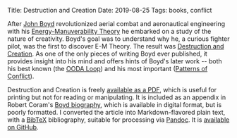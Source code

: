 Title: Destruction and Creation
Date: 2019-08-25
Tags: books, conflict

After [John Boyd](https://en.wikipedia.org/wiki/John_Boyd_%28military_strategist%29) revolutionized aerial combat and aeronautical engineering with his [Energy-Manuverability Theory](https://en.wikipedia.org/wiki/Energy%E2%80%93maneuverability_theory) he embarked on a study of the nature of creativity. Boyd's goal was to understand why he, a curious fighter pilot, was the first to discover E-M Theory. The result was [Destruction and Creation](https://github.com/pigmonkey/destructionandcreation). As one of the only pieces of writing Boyd ever published, it provides insight into his mind and offers hints of Boyd's later work -- both his best known (the [OODA Loop](https://en.wikipedia.org/wiki/OODA_loop)) and his most important ([Patterns of Conflict](https://en.wikipedia.org/wiki/Patterns_of_Conflict)).

Destruction and Creation is freely [available as a PDF](http://www.goalsys.com/books/documents/DESTRUCTION_AND_CREATION.pdf), which is useful for printing but not for reading or manipulating. It is included as an appendix in Robert Coram's [Boyd biography](https://www.amazon.com/Boyd-The-Fighter-Pilot-Changed/dp/0316796883), which is available in digital format, but is poorly formatted. I converted the article into Markdown-flavored plain text, with a [BibTeX](https://en.wikipedia.org/wiki/BibTeX) bibliography, suitable for processing via [Pandoc](http://pandoc.org/). It is [available on GitHub](https://github.com/pigmonkey/destructionandcreation).
